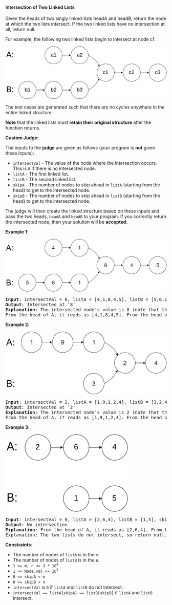 #### Intersection of Two Linked Lists
Given the heads of two singly linked-lists headA and headB, return the node at which the two lists intersect. If the two linked lists have no intersection at all, return null.

For example, the following two linked lists begin to intersect at node c1:

![](statement.png)

The test cases are generated such that there are no cycles anywhere in the entire linked structure.

**Note**  that the linked lists must  **retain their original structure**  after the function returns.

**Custom Judge:**

The inputs to the  **judge**  are given as follows (your program is  **not**  given these inputs):

*   `intersectVal`  - The value of the node where the intersection occurs. This is  `0`  if there is no intersected node.
*   `listA`  - The first linked list.
*   `listB`  - The second linked list.
*   `skipA`  - The number of nodes to skip ahead in  `listA`  (starting from the head) to get to the intersected node.
*   `skipB`  - The number of nodes to skip ahead in  `listB`  (starting from the head) to get to the intersected node.

The judge will then create the linked structure based on these inputs and pass the two heads,  `headA`  and  `headB` to your program. If you correctly return the intersected node, then your solution will be  **accepted**.

**Example 1**:

![](example_1.png)
<pre><b>Input</b>: intersectVal = 8, listA = [4,1,8,4,5], listB = [5,6,1,8,4,5], skipA = 2, skipB = 3
<b>Output</b>: Intersected at '8'
<b>Explanation</b>: The intersected node's value is 8 (note that this must not be 0 if the two lists intersect).
From the head of A, it reads as [4,1,8,4,5]. From the head of B, it reads as [5,6,1,8,4,5]. There are 2 nodes before the intersected node in A; There are 3 nodes before the intersected node in B.
</pre>

**Example 2**:

![](example_2.png)
<pre><b>Input</b>: intersectVal = 2, listA = [1,9,1,2,4], listB = [3,2,4], skipA = 3, skipB = 1
<b>Output</b>: Intersected at '2'
<b>Explanation</b>: The intersected node's value is 2 (note that this must not be 0 if the two lists intersect).
From the head of A, it reads as [1,9,1,2,4]. From the head of B, it reads as [3,2,4]. There are 3 nodes before the intersected node in A; There are 1 node before the intersected node in B.
</pre>

**Example 3**:

![](example_3.png)
<pre><b>Input</b>: intersectVal = 0, listA = [2,6,4], listB = [1,5], skipA = 3, skipB = 2
<b>Output</b>: No intersection
<b>Explanation</b>: From the head of A, it reads as [2,6,4]. From the head of B, it reads as [1,5]. Since the two lists do not intersect, intersectVal must be 0, while skipA and skipB can be arbitrary values.
Explanation: The two lists do not intersect, so return null.
</pre>

**Constraints**:

* The number of nodes of  `listA`  is in the  `m`.
* The number of nodes of  `listB`  is in the  `n`.
* <code>1 <= m, n <= 3 * 10<sup>4</sup></code>
* <code>1 <= Node.val <= 10<sup>5</sup></code>
* `0 <= skipA < m`
* `0 <= skipB < n`
* `intersectVal`  is  `0`  if  `listA`  and  `listB`  do not intersect.
* `intersectVal == listA[skipA] == listB[skipB]`  if  `listA`  and  `listB`  intersect.
